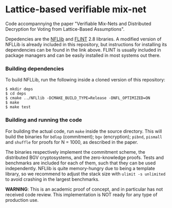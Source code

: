 # Lattice-based verifiable mix-net
 
Code accompannying the paper "Verifiable Mix-Nets and Distributed Decryption for Voting from Lattice-Based Assumptions".

Depedencies are the [NFLlib](https://github.com/quarkslab/NFLlib) and [FLINT](https://flintlib.org/doc/) 2.8 libraries.
A modified version of NFLLib is already included in this repository, but instructions for installing its dependencies can be found in the link above.
FLINT is usually included in package managers and can be easily installed in most systems out there.

### Building dependencies

To build NFLLib, run the following inside a cloned version of this repository:

```
$ mkdir deps
$ cd deps
$ cmake ../NFLlib -DCMAKE_BUILD_TYPE=Release -DNFL_OPTIMIZED=ON
$ make
$ make test
```
### Building and running the code

For building the actual code, run `make` inside the source directory. This will build the binaries for `bdlop` (commitment); `bgv` (encryption); `pibnd`, `pismall` and `shuffle` for proofs for N = 1000, as described in the paper.

The binaries respectively implement the commitment scheme, the distributed BGV cryptosystems, and the zero-knowledge proofs. Tests and benchmarks are included for each of them, such that they can be used independently. NFLlib is quite memory-hungry due to being a template library, so we recommend to adjust the stack size with `ulimit -s unlimited` to avoid crashing in the largest benchmarks.

__WARNING__: This is an academic proof of concept, and in particular has not received code review. This implementation is NOT ready for any type of production use.
